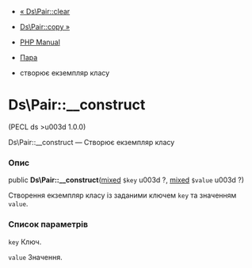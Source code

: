 - [« Ds\Pair::clear](ds-pair.clear.md)
- [Ds\Pair::copy »](ds-pair.copy.md)

- [PHP Manual](index.md)
- [Пара](class.ds-pair.md)
- створює екземпляр класу

# Ds\Pair::\_\_construct

(PECL ds \>u003d 1.0.0)

Ds\Pair::\_\_construct — Створює екземпляр класу

### Опис

public
**Ds\Pair::\_\_construct**([mixed](language.types.declarations.md#language.types.declarations.mixed)
`$key` u003d ?,
[mixed](language.types.declarations.md#language.types.declarations.mixed)
`$value` u003d ?)

Створення екземпляр класу із заданими ключем `key` та значенням `value`.

### Список параметрів

`key`
Ключ.

`value`
Значення.
